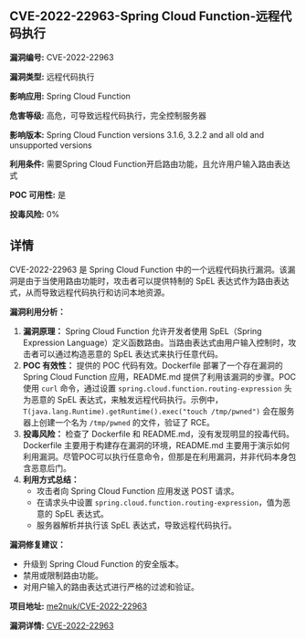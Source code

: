 ## CVE-2022-22963-Spring Cloud Function-远程代码执行

**漏洞编号:** CVE-2022-22963

**漏洞类型:** 远程代码执行

**影响应用:** Spring Cloud Function

**危害等级:** 高危，可导致远程代码执行，完全控制服务器

**影响版本:** Spring Cloud Function versions 3.1.6, 3.2.2 and all old and unsupported versions

**利用条件:** 需要Spring Cloud Function开启路由功能，且允许用户输入路由表达式

**POC 可用性:** 是

**投毒风险:** 0%

## 详情

CVE-2022-22963 是 Spring Cloud Function 中的一个远程代码执行漏洞。该漏洞是由于当使用路由功能时，攻击者可以提供特制的 SpEL 表达式作为路由表达式，从而导致远程代码执行和访问本地资源。

**漏洞利用分析：**

1.  **漏洞原理：** Spring Cloud Function 允许开发者使用 SpEL（Spring Expression Language）定义函数路由。当路由表达式由用户输入控制时，攻击者可以通过构造恶意的 SpEL 表达式来执行任意代码。
2.  **POC 有效性：** 提供的 POC 代码有效。Dockerfile 部署了一个存在漏洞的 Spring Cloud Function 应用，README.md 提供了利用该漏洞的步骤。POC 使用 `curl` 命令，通过设置 `spring.cloud.function.routing-expression` 头为恶意的 SpEL 表达式，来触发远程代码执行。示例中，`T(java.lang.Runtime).getRuntime().exec("touch /tmp/pwned")` 会在服务器上创建一个名为 `/tmp/pwned` 的文件，验证了 RCE。
3.  **投毒风险：** 检查了 Dockerfile 和 README.md，没有发现明显的投毒代码。Dockerfile 主要用于构建存在漏洞的环境，README.md 主要用于演示如何利用漏洞。尽管POC可以执行任意命令，但那是在利用漏洞，并非代码本身包含恶意后门。
4.  **利用方式总结：**
    *   攻击者向 Spring Cloud Function 应用发送 POST 请求。
    *   在请求头中设置 `spring.cloud.function.routing-expression`，值为恶意的 SpEL 表达式。
    *   服务器解析并执行该 SpEL 表达式，导致远程代码执行。

**漏洞修复建议：**

*   升级到 Spring Cloud Function 的安全版本。
*   禁用或限制路由功能。
*   对用户输入的路由表达式进行严格的过滤和验证。

**项目地址:** [me2nuk/CVE-2022-22963](https://github.com/me2nuk/CVE-2022-22963)

**漏洞详情:** [CVE-2022-22963](https://nvd.nist.gov/vuln/detail/CVE-2022-22963)